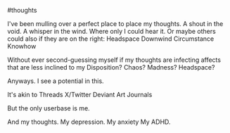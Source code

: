 #thoughts

I've been mulling over a 
perfect place to place my thoughts. 
A shout in the void. 
A whisper in the wind. 
Where only I could hear it.
Or maybe others could also if they are on the
right: 
Headspace
Downwind
Circumstance
Knowhow

Without ever second-guessing myself
if my thoughts are infecting affects
that are less inclined to my
Disposition?
Chaos?
Madness?
Headspace?

Anyways. I see a potential in this.

It's akin to
Threads
X/Twitter
Deviant Art Journals

But the only userbase is me.

And my thoughts.
My depression.
My anxiety
My ADHD.
